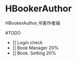 # HBookerAuthor

HBookerAuthor,书客作者端

#TODO

- [] Login check
- [] Book Manager 20%
- [] Book. Setting 20%